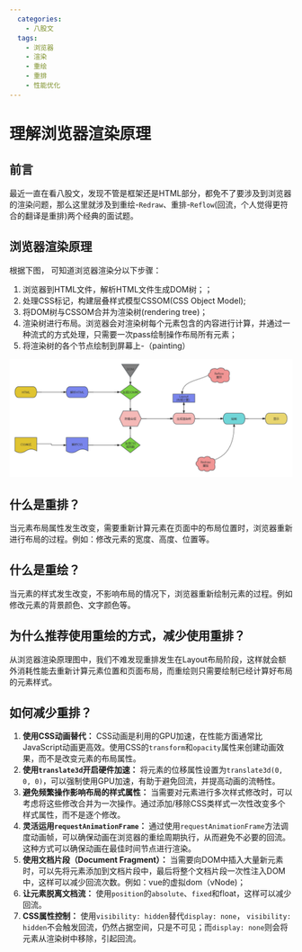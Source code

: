 ```yaml
---
  categories:
    - 八股文
  tags:
    - 浏览器
    - 渲染
    - 重绘
    - 重排
    - 性能优化
---
```

# 理解浏览器渲染原理

## 前言

最近一直在看八股文，发现不管是框架还是HTML部分，都免不了要涉及到浏览器的渲染问题，那么这里就涉及到重绘-`Redraw`、重排-`Reflow`(回流，个人觉得更符合的翻译是重排)两个经典的面试题。

## 浏览器渲染原理

根据下图， 可知道浏览器渲染分以下步骤：

1. 浏览器到HTML文件，解析HTML文件生成DOM树；；
2. 处理CSS标记，构建层叠样式模型CSSOM(CSS Object Model);
3. 将DOM树与CSSOM合并为渲染树(rendering tree)；
4. 渲染树进行布局。浏览器会对渲染树每个元素包含的内容进行计算，并通过一种流式的方式处理，只需要一次pass绘制操作布局所有元素；
5. 将渲染树的各个节点绘制到屏幕上-（painting）

![浏览去渲染原理](images/browser-render.png)

## 什么是重排？

当元素布局属性发生改变，需要重新计算元素在页面中的布局位置时，浏览器重新进行布局的过程。例如：修改元素的宽度、高度、位置等。

## 什么是重绘？

当元素的样式发生改变，不影响布局的情况下，浏览器重新绘制元素的过程。例如修改元素的背景颜色、文字颜色等。

## 为什么推荐使用重绘的方式，减少使用重排？

从浏览器渲染原理图中，我们不难发现重排发生在Layout布局阶段，这样就会额外消耗性能去重新计算元素位置和页面布局，而重绘则只需要绘制已经计算好布局的元素样式。

## 如何减少重排？

1. **使用CSS动画替代：** CSS动画是利用的GPU加速，在性能方面通常比JavaScript动画更高效。使用CSS的`transform`和`opacity`属性来创建动画效果，而不是改变元素的布局属性。
2. **使用`translate3d`开启硬件加速：** 将元素的位移属性设置为`translate3d(0, 0, 0)`，可以强制使用GPU加速，有助于避免回流，并提高动画的流畅性。
3. **避免频繁操作影响布局的样式属性：** 当需要对元素进行多次样式修改时，可以考虑将这些修改合并为一次操作。通过添加/移除CSS类样式一次性改变多个样式属性，而不是逐个修改。
4. **灵活运用`requestAnimationFrame`：** 通过使用`requestAnimationFrame`方法调度动画帧，可以确保动画在浏览器的重绘周期执行，从而避免不必要的回流。这种方式可以确保动画在最佳时间节点进行渲染。
5. **使用文档片段（Document Fragment）：** 当需要向DOM中插入大量新元素时，可以先将元素添加到文档片段中，最后将整个文档片段一次性注入DOM中，这样可以减少回流次数。例如：vue的虚拟dom（vNode)；
6. **让元素脱离文档流：** 使用`position`的`absolute`、`fixed`和float，这样可以减少回流。
7. **CSS属性控制：** 使用`visibility: hidden`替代`display: none`， `visibility: hidden`不会触发回流，仍然占据空间，只是不可见；而`display: none`则会将元素从渲染树中移除，引起回流。